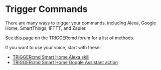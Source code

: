 # Trigger Commands

There are many ways to trigger your commands, including Alexa, Google Home, SmartThings, IFTTT, and Zapier.  

See [this page](https://www.triggercmd.com/forum/topic/30/list-of-ways-to-trigger-your-commands) on the TRIGGERcmd forum for a list of methods.

If you want to use your voice, start with these:

* [TRIGGERcmd Smart Home Alexa skill](./es/SmartHomeAlexa.md)
* [TRIGGERcmd Smart Home Google Assistant action](./es/SmartHomeGoogle.md)